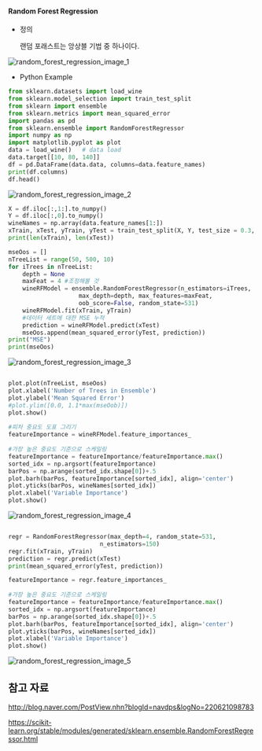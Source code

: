 #### Random Forest Regression

* 정의

  랜덤 포래스트는 앙상블 기법 중 하나이다. 

![random_forest_regression_image_1](D:\HBEE회사\python자료\정리본\md_image\random_forest_regression_image_1.PNG)



* Python Example

``` python
from sklearn.datasets import load_wine
from sklearn.model_selection import train_test_split
from sklearn import ensemble
from sklearn.metrics import mean_squared_error
import pandas as pd
from sklearn.ensemble import RandomForestRegressor
import numpy as np
import matplotlib.pyplot as plot
data = load_wine()   # data load 
data.target[[10, 80, 140]]
df = pd.DataFrame(data.data, columns=data.feature_names)
print(df.columns)
df.head()
```

![random_forest_regression_image_2](D:\HBEE회사\python자료\정리본\md_image\random_forest_regression_image_2.PNG)

```python
X = df.iloc[:,1:].to_numpy()
Y = df.iloc[:,0].to_numpy()
wineNames = np.array(data.feature_names[1:])
xTrain, xTest, yTrain, yTest = train_test_split(X, Y, test_size = 0.3, random_state = 531)
print(len(xTrain), len(xTest))
```



```python
mseOos = []
nTreeList = range(50, 500, 10)
for iTrees in nTreeList:
    depth = None
    maxFeat = 4 #조정해볼 것
    wineRFModel = ensemble.RandomForestRegressor(n_estimators=iTrees,
                    max_depth=depth, max_features=maxFeat,
                    oob_score=False, random_state=531)
    wineRFModel.fit(xTrain, yTrain)
    #데이터 세트에 대한 MSE 누적
    prediction = wineRFModel.predict(xTest)
    mseOos.append(mean_squared_error(yTest, prediction))
print("MSE")
print(mseOos)
```

![random_forest_regression_image_3](D:\HBEE회사\python자료\정리본\md_image\random_forest_regression_image_3.PNG)

```python

plot.plot(nTreeList, mseOos)
plot.xlabel('Number of Trees in Ensemble')
plot.ylabel('Mean Squared Error')
#plot.ylim([0.0, 1.1*max(mseOob)])
plot.show()
 
#피처 중요도 도표 그리기
featureImportance = wineRFModel.feature_importances_
 
#가장 높은 중요도 기준으로 스케일링
featureImportance = featureImportance/featureImportance.max()
sorted_idx = np.argsort(featureImportance)
barPos = np.arange(sorted_idx.shape[0])+.5
plot.barh(barPos, featureImportance[sorted_idx], align='center')
plot.yticks(barPos, wineNames[sorted_idx])
plot.xlabel('Variable Importance')
plot.show()

```

![random_forest_regression_image_4](D:\HBEE회사\python자료\정리본\md_image\random_forest_regression_image_4.PNG)



```python

regr = RandomForestRegressor(max_depth=4, random_state=531,
                          n_estimators=150)
regr.fit(xTrain, yTrain)
prediction = regr.predict(xTest)
print(mean_squared_error(yTest, prediction))

featureImportance = regr.feature_importances_
 
#가장 높은 중요도 기준으로 스케일링
featureImportance = featureImportance/featureImportance.max()
sorted_idx = np.argsort(featureImportance)
barPos = np.arange(sorted_idx.shape[0])+.5
plot.barh(barPos, featureImportance[sorted_idx], align='center')
plot.yticks(barPos, wineNames[sorted_idx])
plot.xlabel('Variable Importance')
plot.show()

```

![random_forest_regression_image_5](D:\HBEE회사\python자료\정리본\md_image\random_forest_regression_image_5.PNG)





## 참고 자료

http://blog.naver.com/PostView.nhn?blogId=navdps&logNo=220621098783

https://scikit-learn.org/stable/modules/generated/sklearn.ensemble.RandomForestRegressor.html